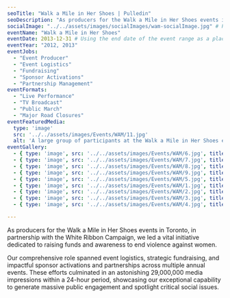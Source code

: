 ```yaml
---
seoTitle: "Walk a Mile in Her Shoes | Pulledin"
seoDescription: "As producers for the Walk a Mile in Her Shoes events in Toronto, we led a vital initiative dedicated to raising funds and awareness to end violence against women."
socialImage: "../../assets/images/socialImages/wam-socialImage.jpg" # Placeholder: Create a 1200x630px social image and update this path.
eventName: "Walk a Mile in Her Shoes"
eventDate: 2013-12-31 # Using the end date of the event range as a placeholder.
eventYear: "2012, 2013"
eventJobs:
  - "Event Producer"
  - "Event Logistics"
  - "Fundraising"
  - "Sponsor Activations"
  - "Partnership Management"
eventFormats:
  - "Live Performance"
  - "TV Broadcast"
  - "Public March"
  - "Major Road Closures"
eventFeaturedMedia:
  type: 'image'
  src: '../../assets/images/Events/WAM/11.jpg'
  alt: 'A large group of participants at the Walk a Mile in Her Shoes event.'
eventGallery:
  - { type: 'image', src: '../../assets/images/Events/WAM/6.jpg', title: 'Walk a Mile in Her Shoes' }
  - { type: 'image', src: '../../assets/images/Events/WAM/7.jpg', title: 'Walk a Mile in Her Shoes' }
  - { type: 'image', src: '../../assets/images/Events/WAM/8.jpg', title: 'Walk a Mile in Her Shoes' }
  - { type: 'image', src: '../../assets/images/Events/WAM/9.jpg', title: 'Walk a Mile in Her Shoes' }
  - { type: 'image', src: '../../assets/images/Events/WAM/5.jpg', title: 'Walk a Mile in Her Shoes' }
  - { type: 'image', src: '../../assets/images/Events/WAM/1.jpg', title: 'Walk a Mile in Her Shoes' }
  - { type: 'image', src: '../../assets/images/Events/WAM/2.jpg', title: 'Walk a Mile in Her Shoes' }
  - { type: 'image', src: '../../assets/images/Events/WAM/3.jpg', title: 'Walk a Mile in Her Shoes' }
  - { type: 'image', src: '../../assets/images/Events/WAM/4.jpg', title: 'Walk a Mile in Her Shoes' }

---
```


As producers for the Walk a Mile in Her Shoes events in Toronto, in partnership with the White Ribbon Campaign, we led a vital initiative dedicated to raising funds and awareness to end violence against women.

Our comprehensive role spanned event logistics, strategic fundraising, and impactful sponsor activations and partnerships across multiple annual events. These efforts culminated in an astonishing 29,000,000 media impressions within a 24-hour period, showcasing our exceptional capability to generate massive public engagement and spotlight critical social issues.

